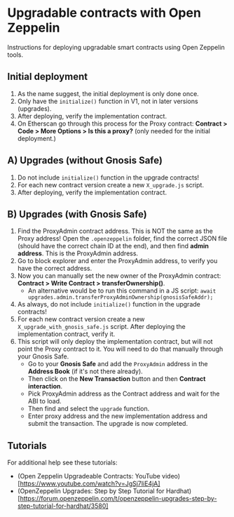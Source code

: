 # Upgradable contracts with Open Zeppelin

Instructions for deploying upgradable smart contracts using Open Zeppelin tools.

## Initial deployment

1. As the name suggest, the initial deployment is only done once.
2. Only have the `initialize()` function in V1, not in later versions (upgrades).
3. After deploying, verify the implementation contract.
4. On Etherscan go through this process for the Proxy contract: **Contract > Code > More Options > Is this a proxy?** (only needed for the initial deployment.)

## A) Upgrades (without Gnosis Safe)

1. Do not include `initialize()` function in the upgrade contracts!
2. For each new contract version create a new `X_upgrade.js` script.
3. After deploying, verify the implementation contract.

## B) Upgrades (with Gnosis Safe)

1. Find the ProxyAdmin contract address. This is NOT the same as the Proxy address! Open the `.openzeppelin` folder, find the correct JSON file (should have the correct chain ID at the end), and then find **admin address**. This is the ProxyAdmin address.
2. Go to block explorer and enter the ProxyAdmin address, to verify you have the correct address.
3. Now you can manually set the new owner of the ProxyAdmin contract: **Contract > Write Contract > transferOwnership()**. 
    - An alternative would be to run this command in a JS script: `await upgrades.admin.transferProxyAdminOwnership(gnosisSafeAddr);`
4. As always, do not include `initialize()` function in the upgrade contracts!
5. For each new contract version create a new `X_upgrade_with_gnosis_safe.js` script. After deploying the implementation contract, verify it.
6. This script will only deploy the implementation contract, but will not point the Proxy contract to it. You will need to do that manually through your Gnosis Safe.
    - Go to your **Gnosis Safe** and add the `ProxyAdmin` address in the **Address Book** (if it's not there already).
    - Then click on the **New Transaction** button and then **Contract interaction**.
    - Pick ProxyAdmin address as the Contract address and wait for the ABI to load.
    - Then find and select the `upgrade` function. 
    - Enter proxy address and the new implementation address and submit the transaction. The upgrade is now completed.

## Tutorials

For additional help see these tutorials:

- (Open Zeppelin Upgradeable Contracts: YouTube video)[https://www.youtube.com/watch?v=JgSj7IiE4jA]
- (OpenZeppelin Upgrades: Step by Step Tutorial for Hardhat)[https://forum.openzeppelin.com/t/openzeppelin-upgrades-step-by-step-tutorial-for-hardhat/3580]